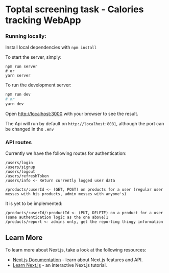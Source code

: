 # Toptal screening task - Calories tracking WebApp

### Running locally:

Install local dependencies with 
`npm install`

To start the server, simply:
```
npm run server
# or
yarn server
```

To run the development server:

```bash
npm run dev
# or
yarn dev
```

Open [http://localhost:3000](http://localhost:3000) with your browser to see the result.

The Api will run by default on `http://localhost:8081`, although the port can be changed in the `.env`

### API routes
Currently we have the following routes for authentication:

```
/users/login
/users/signup
/users/logout
/users/refreshToken
/users/info <- Return currently logged user data

/products/:userId <- (GET, POST) on products for a user (regular user messes with his products, admin messes with anyone's) 
```

It is yet to be implemented:
```
/products/:userId/:productId <- (PUT, DELETE) on a product for a user (same authentication logic as the one above)1
/products/report <- admins only, get the reporting thingy information
```

## Learn More

To learn more about Next.js, take a look at the following resources:

- [Next.js Documentation](https://nextjs.org/docs) - learn about Next.js features and API.
- [Learn Next.js](https://nextjs.org/learn) - an interactive Next.js tutorial.
